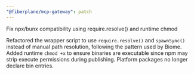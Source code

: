 ```yaml
---
"@fiberplane/mcp-gateway": patch
---
```


Fix npx/bunx compatibility using require.resolve() and runtime chmod

Refactored the wrapper script to use `require.resolve()` and `spawnSync()` instead of manual path resolution, following the pattern used by Biome. Added runtime `chmod +x` to ensure binaries are executable since npm may strip execute permissions during publishing. Platform packages no longer declare bin entries.
